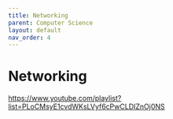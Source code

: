 ```yaml
---
title: Networking
parent: Computer Science
layout: default
nav_order: 4
---
```


# Networking

https://www.youtube.com/playlist?list=PLoCMsyE1cvdWKsLVyf6cPwCLDIZnOj0NS
